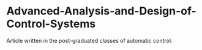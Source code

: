 # Advanced-Analysis-and-Design-of-Control-Systems
Article written in the post-graduated classes of automatic control.

